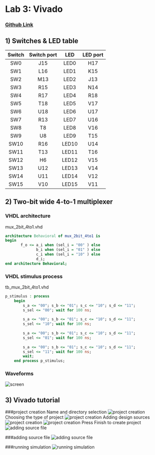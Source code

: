 # Lab 3: Vivado
### [Github Link](https://github.com/xjanus10/Digital-electronics-1/blob/main/Labs/03-vivado/README.md)

## 1) Switches & LED table
| **Switch** | **Switch port** | **LED** | **LED port** |
| :-: | :-: | :-: | :-: |		     
| SW0 | J15 | LED0 | H17 |		     
| SW1 | L16 | LED1 | K15 |		     
| SW2 | M13 | LED2 | J13 |	            			
| SW3 | R15 | LED3 | N14 |		 
| SW4 | R17 | LED4 | R18 |		     
| SW5 | T18 | LED5 | V17 |	             
| SW6 | U18 | LED6 | U17 |	             
| SW7 | R13 | LED7 | U16 |
| SW8 | T8 | LED8 | V16 |
| SW9 | U8 | LED9 | T15 |
| SW10 | R16 | LED10 | U14 |
| SW11 | T13 | LED11 | T16 |
| SW12 | H6 | LED12 | V15 |
| SW13 | U12 | LED13 | V14 |
| SW14 | U11 | LED14 | V12 |
| SW15 | V10 | LED15 | V11 |

## 2) Two-bit wide 4-to-1 multiplexer

### VHDL architecture
mux_2bit_4to1.vhd

```vhdl
architecture Behavioral of mux_2bit_4to1 is
begin
       f_o <= a_i when (sel_i = "00" ) else
              b_i when (sel_i = "01" ) else
              c_i when (sel_i = "10" ) else
              d_i;
end architecture Behavioral;
```

### VHDL stimulus process
tb_mux_2bit_4to1.vhd

```vhdl
p_stimulus : process
    begin
        s_a <= "00"; s_b <= "01"; s_c <= "10"; s_d <= "11";
        s_sel <= "00"; wait for 100 ns;
        
        s_a <= "00"; s_b <= "01"; s_c <= "10"; s_d <= "11";
        s_sel <= "10"; wait for 100 ns;
        
        s_a <= "00"; s_b <= "01"; s_c <= "10"; s_d <= "11";
        s_sel <= "01"; wait for 100 ns;
        
        s_a <= "00"; s_b <= "01"; s_c <= "10"; s_d <= "11";
        s_sel <= "11"; wait for 100 ns;        
        wait;
    end process p_stimulus;
```
### Waveforms
![screen](images/waves.png)

## 3) Vivado tutorial

###project creation
Name and directory selection
![project creation](images/1.png)
Choosing the type of project
![project creation](images/2.png)
Adding design sources
![project creation](images/3.png)
![project creation](images/4.png)
Press Finish to create project
![adding source file](images/5.png)

###adding source file
![adding source file](images/6.png)

###running simulation
![running simulation](images/7.png)


